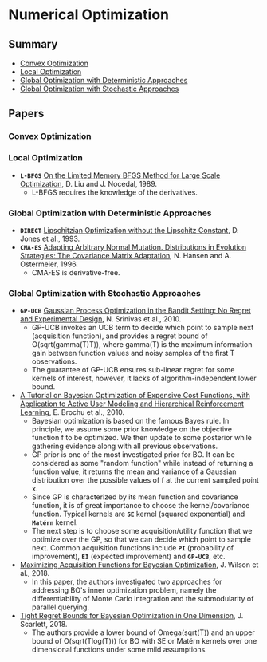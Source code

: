 # Numerical Optimization

## Summary

* [Convex Optimization](#convex-optimization)
* [Local Optimization](#local-optimization)
* [Global Optimization with Deterministic Approaches](#global-optimization-with-deterministic-approaches)
* [Global Optimization with Stochastic Approaches](#global-optimization-with-stochastic-approaches)

## Papers

### Convex Optimization

### Local Optimization

* **`L-BFGS`** [On the Limited Memory BFGS Method for Large Scale Optimization](https://pdfs.semanticscholar.org/171c/4f717089b70ac98f348f4d3497f1b440bdaf.pdf), D. Liu and J. Nocedal, 1989.
	- L-BFGS requires the knowledge of the derivatives.

### Global Optimization with Deterministic Approaches

* **`DIRECT`** [Lipschitzian Optimization without the Lipschitz Constant](https://link.springer.com/article/10.1007/BF00941892), D. Jones et al., 1993.
* **`CMA-ES`** [Adapting Arbitrary Normal Mutation. Distributions in Evolution Strategies: The Covariance Matrix Adaptation](https://ieeexplore.ieee.org/document/542381/), N. Hansen and A. Ostermeier, 1996.
	- CMA-ES is derivative-free.

### Global Optimization with Stochastic Approaches

* **`GP-UCB`** [Gaussian Process Optimization in the Bandit Setting: No Regret and Experimental Design](https://arxiv.org/abs/0912.3995), N. Srinivas et al., 2010.
	- GP-UCB invokes an UCB term to decide which point to sample next (acquisition function), and provides a regret bound of O(sqrt(gamma(T)T)), where gamma(T) is the maximum information gain between function values and noisy samples of the first T observations.
	- The guarantee of GP-UCB ensures sub-linear regret for some kernels of interest, however, it lacks of algorithm-independent lower bound.
* [A Tutorial on Bayesian Optimization of Expensive Cost Functions, with Application to Active User Modeling and Hierarchical Reinforcement Learning](https://arxiv.org/abs/1012.2599), E. Brochu et al., 2010.
	- Bayesian optimization is based on the famous Bayes rule. In principle, we assume some prior knowledge on the objective function f to be optimized. We then update to some posterior while gathering evidence along with all previous observations.
	- GP prior is one of the most investigated prior for BO. It can be considered as some "random function" while instead of returning a function value, it returns the mean and variance of a Gaussian distribution over the possible values of f at the current sampled point x.
	- Since GP is characterized by its mean function and covariance function, it is of great importance to choose the kernel/covariance function. Typical kernels are **`SE`** kernel (squared exponential) and **`Matérn`** kernel.
	- The next step is to choose some acquisition/utility function that we optimize over the GP, so that we can decide which point to sample next. Common acquisition functions include **`PI`** (probability of improvement), **`EI`** (expected improvement) and **`GP-UCB`**, etc. 
* [Maximizing Acquisition Functions for Bayesian Optimization](https://arxiv.org/abs/1805.10196), J. Wilson et al., 2018.
	- In this paper, the authors investigated two approaches for addressing BO's inner optimization problem, namely the differentiability of Monte Carlo integration and the submodularity of parallel querying.
* [Tight Regret Bounds for Bayesian Optimization in One Dimension](https://arxiv.org/abs/1805.11792), J. Scarlett, 2018.
	- The authors provide a lower bound of Omega(sqrt(T)) and an upper bound of O(sqrt(Tlog(T))) for BO with SE or Matérn kernels over one dimensional functions under some mild assumptions.

